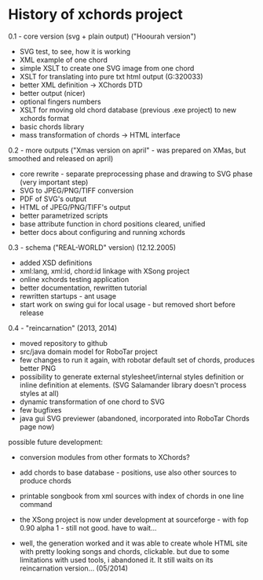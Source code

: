# History of xchords project

0.1 - core version (svg + plain output) ("Hoourah version")

- SVG test, to see, how it is working
- XML example of one chord
- simple XSLT to create one SVG image from one chord
- XSLT for translating into pure txt html output (G:320033)
- better XML definition -> XChords DTD
- better output (nicer)
- optional fingers numbers
- XSLT for moving old chord database (previous .exe project) to new xchords format
- basic chords library
- mass transformation of chords -> HTML interface

0.2 - more outputs ("Xmas version on april" - was prepared on XMas, but smoothed and released on april)

- core rewrite - separate preprocessing phase and drawing to SVG phase (very important step)
- SVG to JPEG/PNG/TIFF conversion
- PDF of SVG's output
- HTML of JPEG/PNG/TIFF's output
- better parametrized scripts
- base attribute function in chord positions cleared, unified
- better docs about configuring and running xchords

0.3 - schema ("REAL-WORLD" version) (12.12.2005)

- added XSD definitions
- xml:lang, xml:id, chord:id linkage with XSong project
- online xchords testing application
- better documentation, rewritten tutorial
- rewritten startups - ant usage
- start work on swing gui for local usage - but removed short before release

0.4 - "reincarnation" (2013, 2014)

- moved repository to github
- src/java domain model for RoboTar project
- few changes to run it again, with robotar default set of chords, produces better PNG
- possibility to generate external stylesheet/internal styles definition or inline definition at elements. 
  (SVG Salamander library doesn't process styles at all)
- dynamic transformation of one chord to SVG
- few bugfixes
- java gui SVG previewer (abandoned, incorporated into RoboTar Chords page now)
  
  
possible future development:

- conversion modules from other formats to XChords?
- add chords to base database - positions, use also other sources to produce chords

- printable songbook from xml sources with index of chords in one line command
- the XSong project is now under development at sourceforge - with fop 0.90 alpha 1 - still not good. have to wait...
- well, the generation worked and it was able to create whole HTML site with pretty looking songs and chords, clickable. but due to some limitations with used tools, i abandoned it. It still waits on its reincarnation version... (05/2014)
